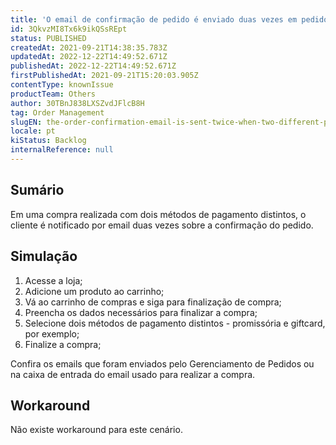 ```yaml
---
title: 'O email de confirmação de pedido é enviado duas vezes em pedidos que possuem dois métodos de pagamento diferentes'
id: 3QkvzMI8Tx6k9ikQSsREpt
status: PUBLISHED
createdAt: 2021-09-21T14:38:35.783Z
updatedAt: 2022-12-22T14:49:52.671Z
publishedAt: 2022-12-22T14:49:52.671Z
firstPublishedAt: 2021-09-21T15:20:03.905Z
contentType: knownIssue
productTeam: Others
author: 30TBnJ838LXSZvdJFlcB8H
tag: Order Management
slugEN: the-order-confirmation-email-is-sent-twice-when-two-different-payment
locale: pt
kiStatus: Backlog
internalReference: null
---
```


## Sumário

Em uma compra realizada com dois métodos de pagamento distintos, o cliente é notificado por email duas vezes sobre a confirmação do pedido.


## Simulação

1. Acesse a loja;
2. Adicione um produto ao carrinho;
3. Vá ao carrinho de compras e siga para finalização de compra;
4. Preencha os dados necessários para finalizar a compra;
5. Selecione dois métodos de pagamento distintos - promissória e giftcard, por exemplo;
6. Finalize a compra;

Confira os emails que foram enviados pelo Gerenciamento de Pedidos ou na caixa de entrada do email usado para realizar a compra.


## Workaround

Não existe workaround para este cenário.


